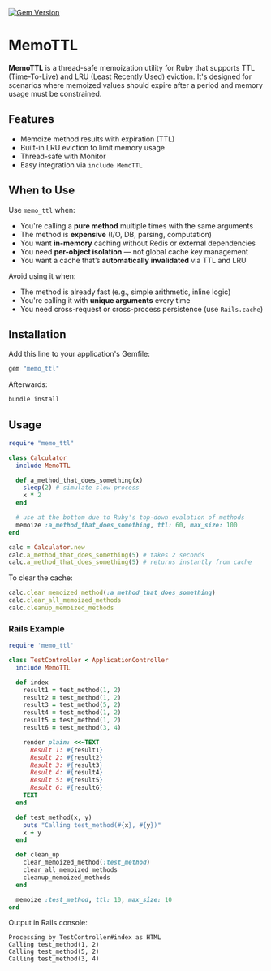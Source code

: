 [![Gem Version](https://badge.fury.io/rb/memo_ttl.svg)](https://rubygems.org/gems/memo_ttl)

# MemoTTL

**MemoTTL** is a thread-safe memoization utility for Ruby that supports TTL (Time-To-Live) and LRU (Least Recently Used) eviction. It's designed for scenarios where memoized values should expire after a period and memory usage must be constrained.

## Features

- Memoize method results with expiration (TTL)
- Built-in LRU eviction to limit memory usage
- Thread-safe with Monitor
- Easy integration via `include MemoTTL`

## When to Use

Use `memo_ttl` when:

- You're calling a **pure method** multiple times with the same arguments
- The method is **expensive** (I/O, DB, parsing, computation)
- You want **in-memory** caching without Redis or external dependencies
- You need **per-object isolation** — not global cache key management
- You want a cache that’s **automatically invalidated** via TTL and LRU

Avoid using it when:

- The method is already fast (e.g., simple arithmetic, inline logic)
- You're calling it with **unique arguments** every time
- You need cross-request or cross-process persistence (use `Rails.cache`)

## Installation

Add this line to your application's Gemfile:

```ruby
gem "memo_ttl"
```

Afterwards:

```ruby
bundle install
```

## Usage

```ruby
require "memo_ttl"

class Calculator
  include MemoTTL

  def a_method_that_does_something(x)
    sleep(2) # simulate slow process
    x * 2
  end

  # use at the bottom due to Ruby's top-down evalation of methods
  memoize :a_method_that_does_something, ttl: 60, max_size: 100
end

calc = Calculator.new
calc.a_method_that_does_something(5) # takes 2 seconds
calc.a_method_that_does_something(5) # returns instantly from cache
```

To clear the cache:

```ruby
calc.clear_memoized_method(:a_method_that_does_something)
calc.clear_all_memoized_methods
calc.cleanup_memoized_methods
```

### Rails Example

```ruby
require 'memo_ttl'

class TestController < ApplicationController
  include MemoTTL

  def index
    result1 = test_method(1, 2)
    result2 = test_method(1, 2)
    result3 = test_method(5, 2)
    result4 = test_method(1, 2)
    result5 = test_method(1, 2)
    result6 = test_method(3, 4)

    render plain: <<~TEXT
      Result 1: #{result1}
      Result 2: #{result2}
      Result 3: #{result3}
      Result 4: #{result4}
      Result 5: #{result5}
      Result 6: #{result6}
    TEXT
  end

  def test_method(x, y)
    puts "Calling test_method(#{x}, #{y})"
    x + y
  end

  def clean_up
    clear_memoized_method(:test_method)
    clear_all_memoized_methods
    cleanup_memoized_methods
  end

  memoize :test_method, ttl: 10, max_size: 10
end
```

Output in Rails console:

```
Processing by TestController#index as HTML
Calling test_method(1, 2)
Calling test_method(5, 2)
Calling test_method(3, 4)
```
